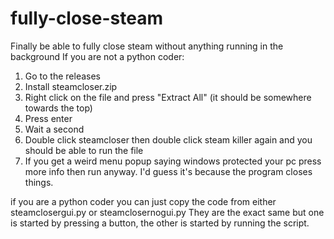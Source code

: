 # fully-close-steam
Finally be able to fully close steam without anything running in the background
If you are not a python coder:
1. Go to the releases
2. Install steamcloser.zip
3. Right click on the file and press "Extract All" (it should be somewhere towards the top)
4. Press enter
5. Wait a second
6. Double click steamcloser then double click steam killer again and you should be able to run the file
7. If you get a weird menu popup saying windows protected your pc press more info then run anyway.
I'd guess it's because the program closes things.

if you are a python coder you can just copy the code from either steamclosergui.py or steamclosernogui.py
They are the exact same but one is started by pressing a button, the other is started by running the script.
